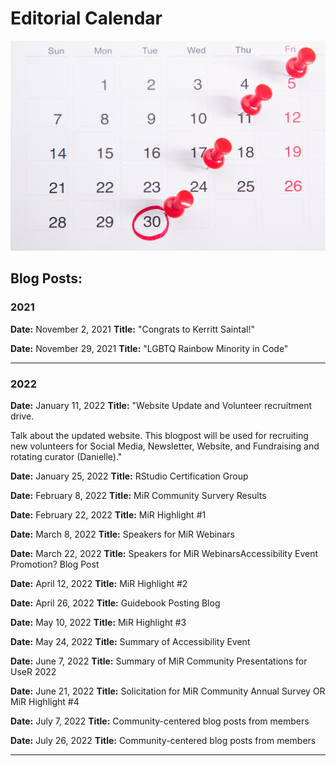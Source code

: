 


# Editorial Calendar

![img](feature.jpg)

## Blog Posts:

### 2021

**Date:** November 2, 2021
**Title:** "Congrats to Kerritt Saintal!"

**Date:** November 29, 2021
**Title:** "LGBTQ Rainbow Minority in Code"

---

### 2022

**Date:** January 11, 2022
**Title:** "Website Update and Volunteer recruitment drive. 

Talk about the updated website. This blogpost will be used for recruiting new volunteers for Social Media, Newsletter, Website, and Fundraising and rotating curator (Danielle)."




**Date:** January 25, 2022
**Title:** RStudio Certification Group 




**Date:** February 8, 2022
**Title:** MiR Community Survery Results



**Date:** February 22, 2022
**Title:** MiR Highlight #1



**Date:** March 8, 2022
**Title:** Speakers for MiR Webinars



**Date:** March 22, 2022
**Title:** Speakers for MiR WebinarsAccessibility Event Promotion? Blog Post 



**Date:** April 12, 2022
**Title:** MiR Highlight #2 



**Date:** April 26, 2022
**Title:** Guidebook Posting Blog



**Date:** May 10, 2022
**Title:** MiR Highlight #3



**Date:** May 24, 2022
**Title:** Summary of Accessibility Event



**Date:** June 7, 2022
**Title:** Summary of MiR Community Presentations for UseR 2022



**Date:** June 21, 2022
**Title:** Solicitation for MiR Community Annual Survey OR MiR Highlight #4



**Date:** July 7, 2022
**Title:** Community-centered blog posts from members 



**Date:** July 26, 2022
**Title:** Community-centered blog posts from members 


---


